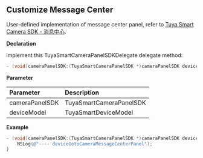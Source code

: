 ## Customize Message Center

User-defined implementation of message center panel, refer to  [Tuya Smart Camera SDK - 消息中心](https://tuyainc.github.io/tuyasmart_camera_android_sdk_doc/zh-hans/resource/message_center_list.html).

**Declaration**

implement  this TuyaSmartCameraPanelSDKDelegate delegate method:

```objective-c
- (void)cameraPanelSDK:(TuyaSmartCameraPanelSDK *)cameraPanelSDK deviceGotoCameraMessageCenterPanel:(TuyaSmartDeviceModel *)deviceModel;
```

**Parameter**

| Parameter      | Description             |
| :------------- | :---------------------- |
| cameraPanelSDK | TuyaSmartCameraPanelSDK |
| deviceModel    | TuyaSmartDeviceModel    |

**Example**

```objective-c
- (void)cameraPanelSDK:(TuyaSmartCameraPanelSDK *)cameraPanelSDK deviceGotoCameraMessageCenterPanel:(TuyaSmartDeviceModel *)deviceModel {
    NSLog(@"---- deviceGotoCameraMessageCenterPanel");
}
```

